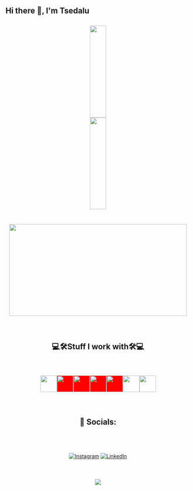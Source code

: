## Hi there 👋, I'm Tsedalu
<div style="display: flex; justify-content: center; align-items: center; flex-direction: column; gap:40px;  padding:2%;">
 <div>
    <img align="center" src="https://github-readme-stats.vercel.app/api?username=Tsedexashu08&show_icons=true&theme=github_dark&&rank_icon=github" height=250px width=100%
>
    <img align="center" src="https://github-readme-stats.vercel.app/api/top-langs/?username=Tsedexashu08&langs_count=10&layout=compact&&theme=github_dark" height=250px width=100%
>
 </div>


<img src="https://github-readme-streak-stats-eight.vercel.app?user=Tsedexashu08&theme=highcontrast" height=250px width=100% margin=auto;>

<h2 align="center">💻🛠️Stuff I work with🛠️💻</h2>

<div align="center"  style="display: flex; justify-content: space-between; margin-left: '15px' ">


  <img height="45rem" width="45rem" src="https://cdn.worldvectorlogo.com/logos/c--4.svg" />
  <img height="45rem" width="45rem" style="background-color:red;" src="https://cdn.worldvectorlogo.com/logos/c.svg" />
  <img height="45rem" width="45rem" style="background-color:red;" src="https://cdn.worldvectorlogo.com/logos/javascript-1.svg" />
  <img height="45rem" width="45rem" style="background-color:red;" src="https://cdn.worldvectorlogo.com/logos/laravel-2.svg" />
  <img height="45rem" width="45rem" style="background-color:red;" src="https://cdn.worldvectorlogo.com/logos/html-1.svg" />
  <img height="45rem" width="45rem" src="https://upload.wikimedia.org/wikipedia/commons/thumb/2/27/PHP-logo.svg/1067px-PHP-logo.svg.png?20180502235434" />
   <img height="45rem" width="45rem" src="https://cdn.worldvectorlogo.com/logos/react-2.svg" />

</div>

## 📱 Socials:
[![Instagram](https://img.shields.io/badge/Instagram-%23E4405F.svg?logo=Instagram&logoColor=white)](https://instagram.com/TsedaluAshenafi) [![LinkedIn](https://img.shields.io/badge/LinkedIn-%230077B5.svg?logo=linkedin&logoColor=white)](https://linkedin.com/in/tsedalu-ashenafi-6a9a71201)


<img src="https://visitcount.itsvg.in/api?id=TsedexAshu08&icon=5&color=0">

</div>
